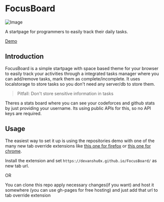 # FocusBoard

![Image](https://github.com/user-attachments/assets/a5996625-ba97-4258-a2af-c796386f1edc)

A startpage for programmers to easily track their daily tasks.

[Demo](https://devanshu0x.github.io/FocusBoard/)

## Introduction
FocusBoard is a simple startpage with space based theme for your browser to easily track your activities through a integrated tasks manager where you can add/remove tasks, mark them as complete/incomplete. It uses localstorage to store tasks so you don't need any server/db to store them.
> Pitfall: Don't store sensitive information in tasks

Theres a stats board where you can see your codeforces and github stats by just providing your username. Its using public APIs for this, so no API keys are required.

## Usage
The easiest way to set it up is using the repositories demo with one of the many new tab override extensions like [this one for firefox](https://addons.mozilla.org/en-US/firefox/addon/new-tab-override/) or [this one for chrome](https://chrome.google.com/webstore/detail/new-tab-redirect/icpgjfneehieebagbmdbhnlpiopdcmna).

Install the extension and set `https://devanshu0x.github.io/FocusBoard/` as new tab url.

OR

You can clone this repo apply necessary changes(if you want) and host it somewhere (you can use gh-pages for free hosting) and just add that url to tab override extension
